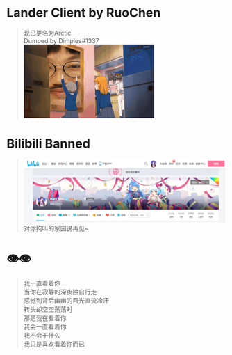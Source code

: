 # Lander Client by RuoChen
> 现已更名为Arctic.<br>
> Dumped by Dimples#1337<br>
> ![dimples#1337](imgs/dimples.gif)

# Bilibili Banned
> ![enjoy ban](imgs/banned.png)<br>
> 对你狗叫的家园说再见~

# 👁️👁️
> 我一直看着你<br>
> 当你在寂静的深夜独自行走<br>
> 感觉到背后幽幽的目光直流冷汗<br>
> 转头却空空荡荡时<br>
> 那是我在看着你<br>
> 我会一直看着你<br>
> 我不会干什么<br>
> 我只是喜欢看着你而已